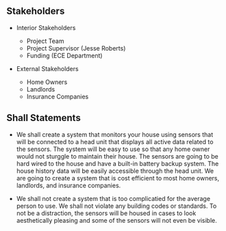 ## Stakeholders
  - Interior Stakeholders
    - Project Team
    - Project Supervisor (Jesse Roberts)
    - Funding (ECE Department)

  - External Stakeholders
    - Home Owners
    - Landlords
    - Insurance Companies

## Shall Statements

  - We shall create a system that monitors your house using sensors that will be connected to a head unit that displays all active data related to the sensors. The system will be easy to use so that any home owner would not sturggle to maintain their house. The sensors are going to be hard wired to the house and have a built-in battery backup system. The house history data will be easily accessible through the head unit.  We are going to create a system that is cost efficient to most home owners, landlords, and insurance companies.

  - We shall not create a system that is too complicatied for the average person to use. We shall not violate any building codes or standards. To not be a distraction, the sensors will be housed in cases to look aesthetically pleasing and some of the sensors will not even be visible. 
